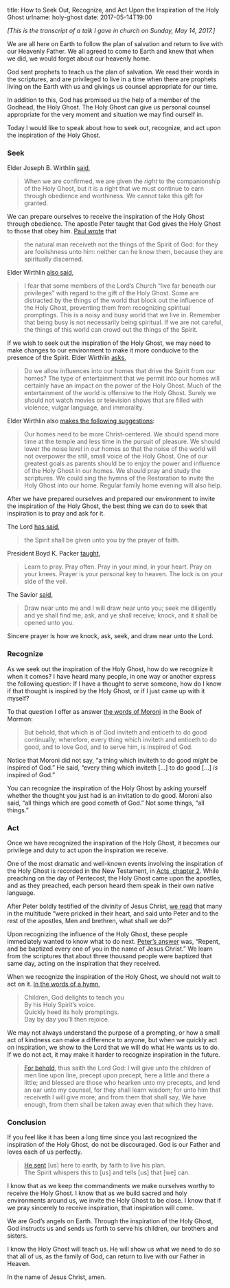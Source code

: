 title: How to Seek Out, Recognize, and Act Upon the Inspiration of the Holy Ghost
urlname: holy-ghost
date: 2017-05-14T19:00

_\[This is the transcript of a talk I gave in church on Sunday, May 14, 2017.\]_

We are all here on Earth to follow the plan of salvation and return to live with our Heavenly Father. We all agreed to
come to Earth and knew that when we did, we would forget about our heavenly home.

God sent prophets to teach us the plan of salvation. We read their words in the scriptures, and are privileged to live
in a time when there are prophets living on the Earth with us and givings us counsel appropriate for our time.

In addition to this, God has promised us the help of a member of the Godhead, the Holy Ghost. The Holy Ghost can give us
personal counsel appropriate for the very moment and situation we may find ourself in.

Today I would like to speak about how to seek out, recognize, and act upon the inspiration of the Holy Ghost.

### Seek

Elder Joseph B. Wirthlin [said][a],

> When we are confirmed, we are given the _right_ to the companionship of the Holy Ghost, but it is a right that we must
> continue to earn through obedience and worthiness. We cannot take this gift for granted.

We can prepare ourselves to receive the inspiration of the Holy Ghost through obedience. The apostle Peter taught that
God gives the Holy Ghost to those that obey him. [Paul wrote][b] that

> the natural man receiveth not the things of the Spirit of God: for they are foolishness unto him: neither can he know
> them, because they are spiritually discerned.

Elder Wirthlin [also said][a],

> I fear that some members of the Lord&#x02bc;s Church &ldquo;live far beneath our privileges&rdquo; with regard to the
> gift of the Holy Ghost. Some are distracted by the things of the world that block out the influence of the Holy Ghost,
> preventing them from recognizing spiritual promptings. This is a noisy and busy world that we live in. Remember that
> being busy is not necessarily being spiritual. If we are not careful, the things of this world can crowd out the
> things of the Spirit.

If we wish to seek out the inspiration of the Holy Ghost, we may need to make changes to our environment to make it more
conducive to the presence of the Spirit. Elder Wirthlin [asks][a],

> Do we allow influences into our homes that drive the Spirit from our homes? The type of entertainment that we permit
> into our homes will certainly have an impact on the power of the Holy Ghost. Much of the entertainment of the world is
> offensive to the Holy Ghost. Surely we should not watch movies or television shows that are filled with violence,
> vulgar language, and immorality.

Elder Wirthlin also [makes the following suggestions][a]:

> Our homes need to be more Christ-centered. We should spend more time at the temple and less time in the pursuit of
> pleasure. We should lower the noise level in our homes so that the noise of the world will not overpower the still,
> small voice of the Holy Ghost. One of our greatest goals as parents should be to enjoy the power and influence of the
> Holy Ghost in our homes. We should pray and study the scriptures. We could sing the hymns of the Restoration to invite
> the Holy Ghost into our home. Regular family home evening will also help.

After we have prepared ourselves and prepared our environment to invite the inspiration of the Holy Ghost, the best
thing we can do to seek that inspiration is to pray and ask for it.

The Lord [has said][c],

> the Spirit shall be given unto you by the prayer of faith.

President Boyd K. Packer [taught][d],

> Learn to pray. Pray often. Pray in your mind, in your heart. Pray on your knees. Prayer is your personal key to
> heaven. The lock is on your side of the veil.

The Savior [said][e],

> Draw near unto me and I will draw near unto you; seek me diligently and ye shall find me; ask, and ye shall receive;
> knock, and it shall be opened unto you.

Sincere prayer is how we knock, ask, seek, and draw near unto the Lord.

### Recognize

As we seek out the inspiration of the Holy Ghost, how do we recognize it when it comes? I have heard many people, in one
way or another express the following question: If I have a thought to serve someone, how do I know if that thought is
inspired by the Holy Ghost, or if I just came up with it myself?

To that question I offer as answer [the words of Moroni][f] in the Book of Mormon:

> But behold, that which is of God inviteth and enticeth to do good continually; wherefore, every thing which inviteth
> and enticeth to do good, and to love God, and to serve him, is inspired of God.

Notice that Moroni did not say, &ldquo;a thing which inviteth to do good _might_ be inspired of God.&rdquo; He said,
&ldquo;every thing which inviteth \[&hellip;\] to do good \[&hellip;\] _is_ inspired of God.&rdquo;

You can recognize the inspiration of the Holy Ghost by asking yourself whether the thought you just had is an invitation
to do good. Moroni also said, &ldquo;all things which are good cometh of God.&rdquo; Not some things, &ldquo;all
things.&rdquo;

### Act

Once we have recognized the inspiration of the Holy Ghost, it becomes our privilege and duty to act upon the inspiration
we receive.

One of the most dramatic and well-known events involving the inspiration of the Holy Ghost is recorded in the New
Testament, in [Acts, chapter 2][g]. While preaching on the day of Pentecost, the Holy Ghost came upon the apostles, and
as they preached, each person heard them speak in their own native language.

After Peter boldly testified of the divinity of Jesus Christ, [we read][h] that many in the multitude &ldquo;were
pricked in their heart, and said unto Peter and to the rest of the apostles, Men and brethren, what shall we do?&rdquo;

Upon recognizing the influence of the Holy Ghost, these people immediately wanted to know what to do next.
[Peter&#x02bc;s answer][i] was, &ldquo;Repent, and be baptized every one of you in the name of Jesus Christ.&rdquo; We
learn from the scriptures that about three thousand people were baptized that same day, acting on the inspiration that
they received.

When we recognize the inspiration of the Holy Ghost, we should not wait to act on it. [In the words of a hymn][j],

> Children, God delights to teach you  
> By his Holy Spirit&#x02bc;s voice.  
> Quickly heed its holy promptings.  
> Day by day you&#x02bc;ll then rejoice.

We may not always understand the purpose of a prompting, or how a small act of kindness can make a difference to anyone,
but when we quickly act on inspiration, we show to the Lord that we will do what He wants us to do. If we do not act, it
may make it harder to recognize inspiration in the future.

> [For behold][k], thus saith the Lord God: I will give unto the children of men line upon line, precept upon precept,
> here a little and there a little; and blessed are those who hearken unto my precepts, and lend an ear unto my counsel,
> for they shall learn wisdom; for unto him that receiveth I will give more; and from them that shall say, We have
> enough, from them shall be taken away even that which they have.

### Conclusion

If you feel like it has been a long time since you last recognized the inspiration of the Holy Ghost, do not be
discouraged. God is our Father and loves each of us perfectly.

> [He sent][l] \[us\] here to earth, by faith to live his plan.  
> The Spirit whispers this to \[us\] and tells \[us\] that \[we\] can.

I know that as we keep the commandments we make ourselves worthy to receive the Holy Ghost. I know that as we build
sacred and holy environments around us, we invite the Holy Ghost to be close. I know that if we pray sincerely to
receive inspiration, that inspiration will come.

We are God&#x02bc;s angels on Earth. Through the inspiration of the Holy Ghost, God instructs us and sends us forth to
serve his children, our brothers and sisters.

I know the Holy Ghost will teach us. He will show us what we need to do so that all of us, as the family of God, can
return to live with our Father in Heaven.

In the name of Jesus Christ, amen.

[a]: https://www.churchofjesuschrist.org/study/general-conference/2003/04/the-unspeakable-gift
[b]: https://www.churchofjesuschrist.org/study/scriptures/nt/1-cor/2?id=14#14
[c]: https://www.churchofjesuschrist.org/study/scriptures/dc-testament/dc/42?id=14#14
[d]: https://www.churchofjesuschrist.org/study/general-conference/2009/10/prayer-and-promptings
[e]: https://www.churchofjesuschrist.org/study/scriptures/dc-testament/dc/88?id=63#63
[f]: https://www.churchofjesuschrist.org/study/scriptures/bofm/moro/7?id=13#13
[g]: https://www.churchofjesuschrist.org/study/scriptures/nt/acts/2
[h]: https://www.churchofjesuschrist.org/study/scriptures/nt/acts/2?id=37#37
[i]: https://www.churchofjesuschrist.org/study/scriptures/nt/acts/2?id=38#38
[j]: https://www.churchofjesuschrist.org/music/text/hymns/dearest-children-god-is-near-you
[k]: https://www.churchofjesuschrist.org/study/scriptures/bofm/2-ne/28?id=30#30
[l]: https://www.churchofjesuschrist.org/music/text/hymns/i-know-my-father-lives
